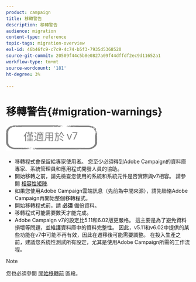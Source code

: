 ```yaml
---
product: campaign
title: 移轉警告
description: 移轉警告
audience: migration
content-type: reference
topic-tags: migration-overview
exl-id: 46b46fc9-c7c9-4c74-b5f3-7935d5368520
source-git-commit: 20509f44c5b8e0827a09f44dffdf2ec9d11652a1
workflow-type: tm+mt
source-wordcount: '181'
ht-degree: 3%

---
```


# 移轉警告{#migration-warnings}

![](../../assets/v7-only.svg)

* 移轉程式會保留給專家使用者。 您至少必須得到Adobe Campaign的資料庫專家、系統管理員和應用程式開發人員的協助。
* 開始移轉之前，請先檢查您使用的系統和系統元件是否實際與v7相容。 請參閱 [相容性矩陣](../../rn/using/compatibility-matrix.md).
* 如果您使用Adobe Campaign雲端訊息（先前為中間來源），請先聯絡Adobe Campaign再開始整個移轉程式。
* 開始移轉程式前，請 **必須** 備份資料。
* 移轉程式可能需要數天才能完成。
* Adobe Campaign v7的設定比5.11和6.02版更嚴格。 這主要是為了避免資料損壞等問題，並維護資料庫中的資料完整性。 因此，v5.11和v6.02中提供的某些功能在v7中可能不再有效，因此在遷移後可能需要調整。 在投入生產之前，建議您系統性測試所有設定，尤其是使用Adobe Campaign所需的工作流程。

>[!NOTE]
>
>您也必須參閱 [開始移轉前](../../migration/using/before-starting-migration.md) 區段。
